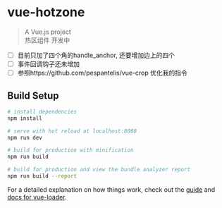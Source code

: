 # vue-hotzone

> A Vue.js project  
> 热区组件 开发中

- [ ] 目前只加了四个角的handle_anchor, 还要增加边上的四个
- [ ] 事件回调钩子还未增加
- [ ] 参照https://github.com/pespantelis/vue-crop 优化我的指令

## Build Setup

``` bash
# install dependencies
npm install

# serve with hot reload at localhost:8080
npm run dev

# build for production with minification
npm run build

# build for production and view the bundle analyzer report
npm run build --report
```

For a detailed explanation on how things work, check out the [guide](http://vuejs-templates.github.io/webpack/) and [docs for vue-loader](http://vuejs.github.io/vue-loader).
